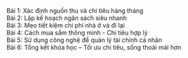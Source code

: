 Bài 1: Xác định nguồn thu và chi tiêu hàng tháng  
Bài 2: Lập kế hoạch ngân sách siêu nhanh  
Bài 3: Mẹo tiết kiệm chi phí nhà ở và đi lại  
Bài 4: Cách mua sắm thông minh - Chi tiêu hợp lý  
Bài 5: Sử dụng công nghệ để quản lý tài chính cá nhân  
Bài 6: Tổng kết khóa học – Tối ưu chi tiêu, sống thoải mái hơn
